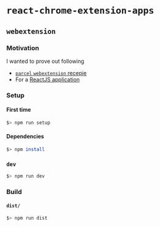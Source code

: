 # `react-chrome-extension-apps`

## `webextension`

### Motivation

I wanted to prove out following 

 - [`parcel` `webextension` recepie](https://parceljs.org/recipes/web-extension/) 
 - For a [ReactJS application](https://parceljs.org/recipes/react/)


### Setup

#### First time

```bash
$> npm run setup
```

#### Dependencies

```bash
$> npm install
```

### `dev`

```bash
$> npm run dev
```

### Build

#### `dist/`

```bash
$> npm run dist
```
